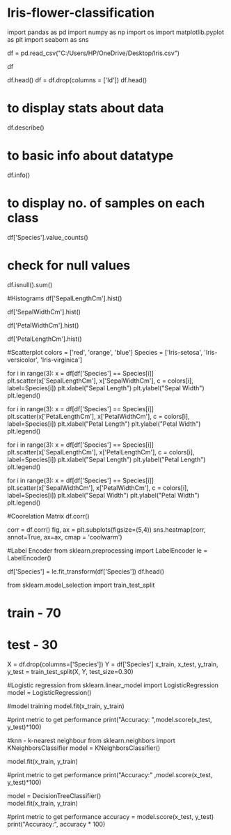 # Iris-flower-classification


import pandas as pd
import numpy as np
import os
import matplotlib.pyplot as plt
import seaborn as sns

df = pd.read_csv("C:/Users/HP/OneDrive/Desktop/Iris.csv")

df

df.head()
df = df.drop(columns = ['Id'])
df.head()

# to display stats about data
df.describe()


# to basic info about datatype  
df.info()



# to display no. of samples on each class 
df['Species'].value_counts()





# check for null values
df.isnull().sum()




#Histograms
df['SepalLengthCm'].hist()




df['SepalWidthCm'].hist()





df['PetalWidthCm'].hist()





df['PetalLengthCm'].hist()



#Scatterplot
colors = ['red', 'orange', 'blue']
Species = ['Iris-setosa', 'Iris-versicolor', 'Iris-virginica']





for i in range(3):
    x = df[df['Species'] == Species[i]]
    plt.scatter(x['SepalLengthCm'], x['SepalWidthCm'], c = colors[i], label=Species[i])
plt.xlabel("Sepal Length")
plt.ylabel("Sepal Width")
plt.legend()



for i in range(3):
    x = df[df['Species'] == Species[i]]
    plt.scatter(x['PetalLengthCm'], x['PetalWidthCm'], c = colors[i], label=Species[i])
plt.xlabel("Petal Length")
plt.ylabel("Petal Width")
plt.legend()


for i in range(3):
    x = df[df['Species'] == Species[i]]
    plt.scatter(x['SepalLengthCm'], x['PetalLengthCm'], c = colors[i], label=Species[i])
plt.xlabel("Sepal Length")
plt.ylabel("Petal Length")
plt.legend()



for i in range(3):
    x = df[df['Species'] == Species[i]]
    plt.scatter(x['SepalWidthCm'], x['PetalWidthCm'], c = colors[i], label=Species[i])
plt.xlabel("Sepal Width")
plt.ylabel("Petal Width")
plt.legend()


#Coorelation Matrix
df.corr()




corr = df.corr()
fig, ax = plt.subplots(figsize=(5,4))
sns.heatmap(corr, annot=True, ax=ax, cmap = 'coolwarm')


#Label Encoder
from sklearn.preprocessing import LabelEncoder
le = LabelEncoder()



df['Species'] = le.fit_transform(df['Species'])
df.head()



from sklearn.model_selection import train_test_split
# train - 70
# test - 30
X = df.drop(columns=['Species'])
Y = df['Species']
x_train, x_test, y_train, y_test = train_test_split(X, Y, test_size=0.30)



#Logistic regression
from sklearn.linear_model import LogisticRegression
model = LogisticRegression()




#model training
model.fit(x_train, y_train)




#print metric to get performance
print("Accuracy: ",model.score(x_test, y_test)*100)





#knn - k-nearest neighbour
from sklearn.neighbors import KNeighborsClassifier
model = KNeighborsClassifier()





model.fit(x_train, y_train)





#print metric to get performance
print("Accuracy:" ,model.score(x_test, y_test)*100)



model = DecisionTreeClassifier()  
model.fit(x_train, y_train)





#print metric to get performance
accuracy = model.score(x_test, y_test)
print("Accuracy:", accuracy * 100)

